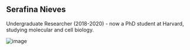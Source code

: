 ## Serafina Nieves  
Undergraduate Researcher (2018-2020) - now a PhD student at Harvard, studying molecular and cell biology.

![image](https://user-images.githubusercontent.com/10063921/132963328-53d6f188-8318-4264-9f21-312551bcfbb9.png)
